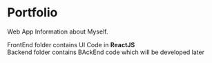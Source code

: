 # Portfolio
Web App Information about Myself.

FrontEnd folder contains UI Code in **ReactJS**<br/>
Backend folder contains BAckEnd code which will be developed later